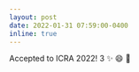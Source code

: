 ```yaml
---
layout: post
date: 2022-01-31 07:59:00-0400
inline: true
---
```


Accepted to ICRA 2022! 3 :sparkles: :smile: :sparkler:

